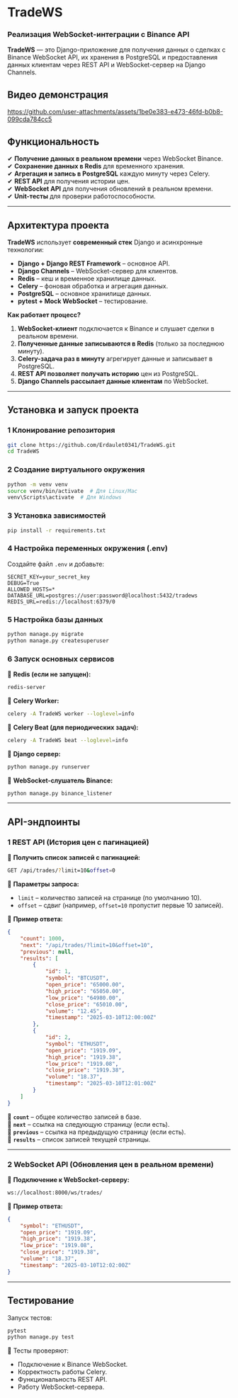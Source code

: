 # **TradeWS**   
### **Реализация WebSocket-интеграции с Binance API**  

**TradeWS** — это Django-приложение для получения данных о сделках с Binance WebSocket API, их хранения в PostgreSQL и предоставления данных клиентам через REST API и WebSocket-сервер на Django Channels.  

## **Видео демонстрация** 


https://github.com/user-attachments/assets/1be0e383-e473-46fd-b0b8-099cda784cc5



## **Функциональность**  
✔ **Получение данных в реальном времени** через WebSocket Binance.  
✔ **Сохранение данных в Redis** для временного хранения.  
✔ **Агрегация и запись в PostgreSQL** каждую минуту через Celery.  
✔ **REST API** для получения истории цен.  
✔ **WebSocket API** для получения обновлений в реальном времени.  
✔ **Unit-тесты** для проверки работоспособности.  

---

## **Архитектура проекта**  
**TradeWS** использует **современный стек** Django и асинхронные технологии:  
- **Django + Django REST Framework** – основное API.  
- **Django Channels** – WebSocket-сервер для клиентов.  
- **Redis** – кеш и временное хранилище данных.  
- **Celery** – фоновая обработка и агрегация данных.  
- **PostgreSQL** – основное хранилище данных.  
- **pytest + Mock WebSocket** – тестирование.  

**Как работает процесс?**  
1. **WebSocket-клиент** подключается к Binance и слушает сделки в реальном времени.  
2. **Полученные данные записываются в Redis** (только за последнюю минуту).  
3. **Celery-задача раз в минуту** агрегирует данные и записывает в PostgreSQL.  
4. **REST API позволяет получать историю** цен из PostgreSQL.  
5. **Django Channels рассылает данные клиентам** по WebSocket.  

---

## **Установка и запуск проекта**  

### **1 Клонирование репозитория**  
```sh
git clone https://github.com/Erdaulet0341/TradeWS.git
cd TradeWS
```

### **2 Создание виртуального окружения**  
```sh
python -m venv venv
source venv/bin/activate  # Для Linux/Mac
venv\Scripts\activate  # Для Windows
```

### **3 Установка зависимостей**  
```sh
pip install -r requirements.txt
```

### **4 Настройка переменных окружения (.env)**  
Создайте файл `.env` и добавьте:  
```
SECRET_KEY=your_secret_key
DEBUG=True
ALLOWED_HOSTS=*
DATABASE_URL=postgres://user:password@localhost:5432/tradews
REDIS_URL=redis://localhost:6379/0
```

### **5 Настройка базы данных**  
```sh
python manage.py migrate
python manage.py createsuperuser
```

### **6 Запуск основных сервисов**  
📌 **Redis (если не запущен):**  
```sh
redis-server
```

📌 **Celery Worker:**  
```sh
celery -A TradeWS worker --loglevel=info
```

📌 **Celery Beat (для периодических задач):**  
```sh
celery -A TradeWS beat --loglevel=info
```

📌 **Django сервер:**  
```sh
python manage.py runserver
```

📌 **WebSocket-слушатель Binance:**  
```sh
python manage.py binance_listener
```

---

## **API-эндпоинты**

### **1 REST API (История цен с пагинацией)**  
📌 **Получить список записей с пагинацией:**  
```sh
GET /api/trades/?limit=10&offset=0
```
📌 **Параметры запроса:**  
- `limit` – количество записей на странице (по умолчанию 10).  
- `offset` – сдвиг (например, `offset=10` пропустит первые 10 записей).  

📌 **Пример ответа:**  
```json
{
    "count": 1000,
    "next": "/api/trades/?limit=10&offset=10",
    "previous": null,
    "results": [
        {
            "id": 1,
            "symbol": "BTCUSDT",
            "open_price": "65000.00",
            "high_price": "65050.00",
            "low_price": "64980.00",
            "close_price": "65010.00",
            "volume": "12.45",
            "timestamp": "2025-03-10T12:00:00Z"
        },
        {
            "id": 2,
            "symbol": "ETHUSDT",
            "open_price": "1919.09",
            "high_price": "1919.38",
            "low_price": "1919.08",
            "close_price": "1919.38",
            "volume": "18.37",
            "timestamp": "2025-03-10T12:01:00Z"
        }
    ]
}
```
🔹 **`count`** – общее количество записей в базе.  
🔹 **`next`** – ссылка на следующую страницу (если есть).  
🔹 **`previous`** – ссылка на предыдущую страницу (если есть).  
🔹 **`results`** – список записей текущей страницы.  

---

### **2 WebSocket API (Обновления цен в реальном времени)**  
📌 **Подключение к WebSocket-серверу:**  
```sh
ws://localhost:8000/ws/trades/
```
📌 **Пример ответа:**  
```json
{
    "symbol": "ETHUSDT",
    "open_price": "1919.09",
    "high_price": "1919.38",
    "low_price": "1919.08",
    "close_price": "1919.38",
    "volume": "18.37",
    "timestamp": "2025-03-10T12:02:00Z"
}
```

---

## **Тестирование**  
Запуск тестов:  
```sh
pytest
python manage.py test
```
📌 Тесты проверяют:  
- Подключение к Binance WebSocket.  
- Корректность работы Celery.  
- Функциональность REST API.  
- Работу WebSocket-сервера.  
